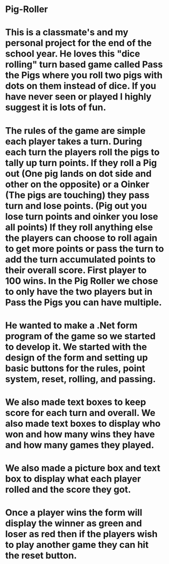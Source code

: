 # Pig-Roller
# This is a classmate's and my personal project for the end of the school year. He loves this "dice rolling" turn based game called Pass the Pigs where you roll two pigs with dots on them instead of dice. If you have never seen or played I highly suggest it is lots of fun. 
# The rules of the game are simple each player takes a turn. During each turn the players roll the pigs to tally up turn points. If they roll a Pig out (One pig lands on dot side and other on the opposite) or a Oinker (The pigs are touching) they pass turn and lose points. (Pig out you lose turn points and oinker you lose all points) If they roll anything else the players can choose to roll again to get more points or pass the turn to add the turn accumulated points to their overall score. First player to 100 wins. In the Pig Roller we chose to only have the two players but in Pass the Pigs you can have multiple. 
# He wanted to make a .Net form program of the game so we started to develop it. We started with the design of the form and setting up basic buttons for the rules, point system, reset, rolling, and passing.
# We also made text boxes to keep score for each turn and overall. We also made text boxes to display who won and how many wins they have and how many games they played. 
# We also made a picture box and text box to display what each player rolled and the score they got. 
# Once a player wins the form will display the winner as green and loser as red then if the players wish to play another game they can hit the reset button. 
